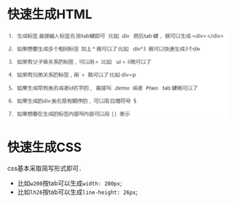 # 快速生成HTML

![](https://raw.githubusercontent.com/MrWater233/PictureHost/master/image-20200701120255262.png)

# 快速生成CSS

css基本采取简写形式即可． 

- 比如`w200`按tab可以生成`width: 200px`; 
- 比如`lh26`按tab可以生成`line-height: 26px`; 